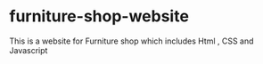 # furniture-shop-website
This is a website for Furniture shop which includes Html , CSS and Javascript
